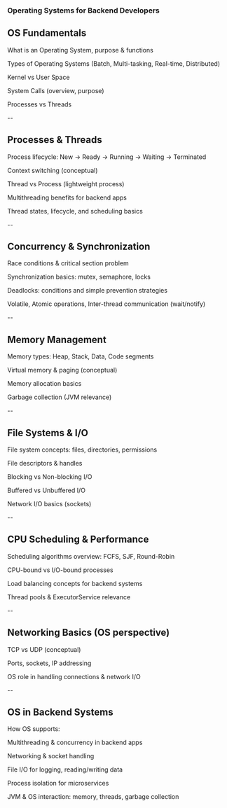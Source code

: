 ### Operating Systems for Backend Developers

## OS Fundamentals

What is an Operating System, purpose & functions

Types of Operating Systems (Batch, Multi-tasking, Real-time, Distributed)

Kernel vs User Space

System Calls (overview, purpose)

Processes vs Threads

--
## Processes & Threads

Process lifecycle: New → Ready → Running → Waiting → Terminated

Context switching (conceptual)

Thread vs Process (lightweight process)

Multithreading benefits for backend apps

Thread states, lifecycle, and scheduling basics

--
## Concurrency & Synchronization

Race conditions & critical section problem

Synchronization basics: mutex, semaphore, locks

Deadlocks: conditions and simple prevention strategies

Volatile, Atomic operations, Inter-thread communication (wait/notify)

--
## Memory Management

Memory types: Heap, Stack, Data, Code segments

Virtual memory & paging (conceptual)

Memory allocation basics

Garbage collection (JVM relevance)

--
## File Systems & I/O

File system concepts: files, directories, permissions

File descriptors & handles

Blocking vs Non-blocking I/O

Buffered vs Unbuffered I/O

Network I/O basics (sockets)

--
## CPU Scheduling & Performance

Scheduling algorithms overview: FCFS, SJF, Round-Robin

CPU-bound vs I/O-bound processes

Load balancing concepts for backend systems

Thread pools & ExecutorService relevance

--
## Networking Basics (OS perspective)

TCP vs UDP (conceptual)

Ports, sockets, IP addressing

OS role in handling connections & network I/O

--
## OS in Backend Systems

How OS supports:

Multithreading & concurrency in backend apps

Networking & socket handling

File I/O for logging, reading/writing data

Process isolation for microservices

JVM & OS interaction: memory, threads, garbage collection
